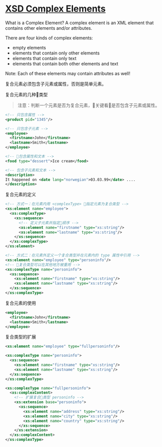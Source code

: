 # [XSD Complex Elements](https://www.w3schools.com/xml/schema_complex.asp)

What is a Complex Element?
A complex element is an XML element that contains other elements and/or attributes.

There are four kinds of complex elements:

- empty elements
- elements that contain only other elements
- elements that contain only text
- elements that contain both other elements and text

Note: Each of these elements may contain attributes as well!

复合元素必须包含子元素或属性，否则是简单元素。

复合元素的几种类型

> 注意：判断一个元素是否为复合元素，关键看是否包含子元素或属性。

```xml
<!-- 只包含属性 -->
<product pid="1345"/>

<!-- 只包含子元素 -->
<employee>
  <firstname>John</firstname>
  <lastname>Smith</lastname>
</employee>

<!-- 包含属性和文本 -->
<food type="dessert">Ice cream</food>

<!-- 包含子元素和文本 -->
<description>
It happened on <date lang="norwegian">03.03.99</date> ....
</description>
```

复合元素的定义

```xml
<!-- 方式一：在元素内用 <complexType> 指定元素为复合类型 -->
<xs:element name="employee">
  <xs:complexType>
    <xs:sequence>
      <!-- 定义子元素并指定顺序 -->
      <xs:element name="firstname" type="xs:string"/>
      <xs:element name="lastname" type="xs:string"/>
    </xs:sequence>
  </xs:complexType>
</xs:element>

<!-- 方式二：在元素外定义一个复合类型并在元素内的 type 属性中引用 -->
<xs:element name="employee" type="personinfo"/>
<!-- 复合类型可以在其他地方被重用 -->
<xs:complexType name="personinfo">
  <xs:sequence>
    <xs:element name="firstname" type="xs:string"/>
    <xs:element name="lastname" type="xs:string"/>
  </xs:sequence>
</xs:complexType>
```

复合元素的使用

```xml
<employee>
  <firstname>John</firstname>
  <lastname>Smith</lastname>
</employee>
```

复合类型的扩展

```xml
<xs:element name="employee" type="fullpersoninfo"/>

<xs:complexType name="personinfo">
  <xs:sequence>
    <xs:element name="firstname" type="xs:string"/>
    <xs:element name="lastname" type="xs:string"/>
  </xs:sequence>
</xs:complexType>

<xs:complexType name="fullpersoninfo">
  <xs:complexContent>
    <!-- 扩展复合类型 personinfo -->
    <xs:extension base="personinfo">
      <xs:sequence>
        <xs:element name="address" type="xs:string"/>
        <xs:element name="city" type="xs:string"/>
        <xs:element name="country" type="xs:string"/>
      </xs:sequence>
    </xs:extension>
  </xs:complexContent>
</xs:complexType>
```